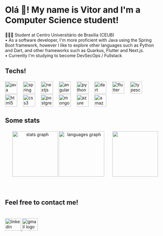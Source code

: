 <h1 align="left">Olá 👋! My name is Vitor and I'm a Computer Science student!</h1>

###

<p align="left">👨🏻‍🎓 Student at Centro Universitário de Brasília (CEUB)<br>• As a software developer, I'm more proficient with Java using the Spring Boot framework, however I like to explore other languages such as Python and Dart, and other frameworks such as Quarkus, Flutter and Next.js. <br>• Currently I'm studying to become  DevSecOps / Fullstack</p>

###

<h2 align="left">Techs!</h2>

###

<div align="left">
  <img src="https://skillicons.dev/icons?i=java" height="40" alt="java logo"  />
  <img width="11" />
  <img src="https://skillicons.dev/icons?i=spring" height="40" alt="spring logo"  />
  <img width="11" />
  <img src="https://skillicons.dev/icons?i=nextjs" height="40" alt="nextjs logo"  />
  <img width="11" />
  <img src="https://skillicons.dev/icons?i=angular" height="40" alt="angularjs logo"  />
  <img width="11" />
  <img src="https://skillicons.dev/icons?i=py" height="40" alt="python logo"  />
  <img width="11" />
  <img src="https://skillicons.dev/icons?i=dart" height="40" alt="dart logo"  />
  <img width="11" />
  <img src="https://skillicons.dev/icons?i=flutter" height="40" alt="flutter logo"  />
  <img width="11" />
  <img src="https://skillicons.dev/icons?i=ts" height="40" alt="typescript logo"  />
  <img width="11" />
  <img src="https://skillicons.dev/icons?i=html" height="40" alt="html5 logo"  />
  <img width="11" />
  <img src="https://skillicons.dev/icons?i=css" height="40" alt="css3 logo"  />
  <img width="11" />
  <img src="https://skillicons.dev/icons?i=postgres" height="40" alt="postgresql logo"  />
  <img width="11" />
  <img src="https://skillicons.dev/icons?i=mongodb" height="40" alt="mongodb logo"  />
  <img width="11" />
  <img src="https://skillicons.dev/icons?i=azure" height="40" alt="azure logo"  />
  <img width="11" />
  <img src="https://skillicons.dev/icons?i=aws" height="40" alt="amazonwebservices logo"  />
</div>

###

<h2 align="left">Some stats</h2>

###

<img align="right" height="150" src="https://imgur.com/R9PI8zT.gif"  />

###

<div align="center">
  <img src="https://github-readme-stats.vercel.app/api?username=Viton2&hide_title=false&hide_rank=true&show_icons=true&include_all_commits=true&count_private=true&disable_animations=false&theme=gotham&locale=en&hide_border=false&custom_title=My%20humble%20Github%20Stats" height="150" alt="stats graph"  />
  <img src="https://github-readme-stats.vercel.app/api/top-langs?username=Viton2&locale=en&hide_title=false&layout=compact&card_width=320&langs_count=5&theme=gotham&hide_border=false" height="150" alt="languages graph"  />
</div>

###

<br clear="both">

<h2 align="left">Feel free to contact me!</h2>

###

<br clear="both">

<div align="left">
  <a href="https://www.linkedin.com/in/vitor-castro-73860521b/" target="_blank">
    <img src="https://raw.githubusercontent.com/maurodesouza/profile-readme-generator/master/src/assets/icons/social/linkedin/default.svg" width="52" height="40" alt="linkedin logo"  />
  </a>
  <a href="vitinhocastro2@gmail.com" target="_blank">
    <img src="https://raw.githubusercontent.com/maurodesouza/profile-readme-generator/master/src/assets/icons/social/gmail/default.svg" width="52" height="40" alt="gmail logo"  />
  </a>
</div>

###
